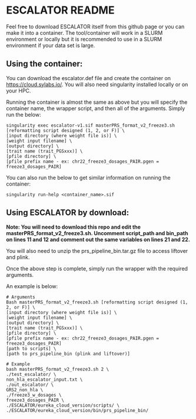 # ESCALATOR README

Feel free to download ESCALATOR itself from this github page or you can make it into a container. The tool/container will work in a SLURM environment or locally but it is recommended to use in a SLURM environment if your data set is large.  

## Using the container:

You can download the escalator.def file and create the container on https://cloud.sylabs.io/. You will also need singularity installed locally or on your HPC. 

Running the container is almost the same as above but you will specify the container name, the wrapper script, and then all of the arguments. Simply run the below:

```
singularity exec escalator-v1.sif masterPRS_format_v2_freeze3.sh [reformatting script designed (1, 2, or F)] \
[input directory (where weight file is)] \
[weight input filename] \
[output directory] \
[trait name (trait_PGSxxx)] \
[pfile directory] \
[pfile prefix name - ex: chr22_freeze3_dosages_PAIR.pgen = freeze3_dosages_PAIR]
```

You can also run the below to get similar information on running the container:

```
singularity run-help <container_name>.sif
```

## Using ESCALATOR by download: 

**Note: You will need to download this repo and edit the masterPRS_format_v2_freeze3.sh. Uncomment script_path and bin_path on lines 11 and 12 and comment out the same variables on lines 21 and 22.**

You will also need to unzip the prs_pipeline_bin.tar.gz file to access liftover and plink. 

Once the above step is complete, simply run the wrapper with the required arguments. 

An example is below:
```
# Arguments
Bash masterPRS_format_v2_freeze3.sh [reformatting script designed (1, 2, or F)] \
[input directory (where weight file is)] \
[weight input filename] \
[output directory] \
[trait name (trait_PGSxxx)] \
[pfile directory] \
[pfile prefix name - ex: chr22_freeze3_dosages_PAIR.pgen = freeze3_dosages_PAIR]
[path to scripts] \
[path to prs_pipeline_bin (plink and liftover)]

# Example
bash masterPRS_format_v2_freeze3.sh 2 \
./test_escalator/ \
non_hla_escalator_input.txt \
./out_escalator/ \
GRS2_non_hla \
./freeze3_w_dosages \
freeze3_dosages_PAIR \
./ESCALATOR/eureka_cloud_version/scripts/ \
./ESCALATOR/eureka_cloud_version/bin/prs_pipeline_bin/
``` 


